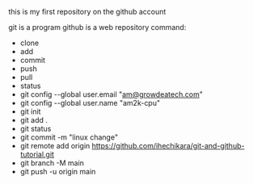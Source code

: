 this is my first repository on the github account

git is a program 
github is a web repository 
command:
- clone
- add
- commit
- push
- pull
- status
- git config --global user.email "am@growdeatech.com"
- git config --global user.name "am2k-cpu"
- git init
- git add .
- git status
- git commit -m "linux change"
- git remote add origin https://github.com/ihechikara/git-and-github-tutorial.git
- git branch -M main
- git push -u origin main
